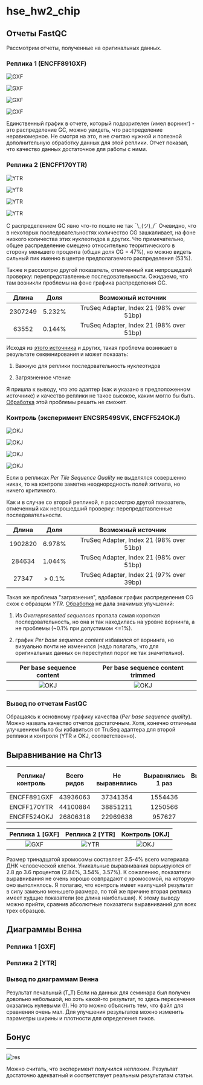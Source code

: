 # hse_hw2_chip

## Отчеты FastQC

Рассмотрим отчеты, полученные на оригинальных данных.

### Реплика 1 (ENCFF891GXF)

![GXF](pictures/sequence_quality_GXF.png)

![GXF](pictures/per_tile_sequence_quality_GXF.png)

![GXF](pictures/GC_content_GXF.png)

![GXF](pictures/duplication_GXF.png)

Единственный график в отчете, который подозрителен (имел ворнинг) - это распределение GC, можно увидеть, что распределение неравномерное. Не смотря на это, я не считаю нужной и полезной дополнительную обработку данных для этой реплики. Отчет показал, что качество данных достаточное для работы с ними.

### Реплика 2 (ENCFF170YTR)

![YTR](pictures/sequence_quality_YTR.png)

![YTR](pictures/per_tile_sequence_quality_YTR.png)

![YTR](pictures/GC_content_YTR.png)

![YTR](pictures/duplication_YTR.png)

С распределением GC явно что-то пошло не так ¯\\\_(ツ)_/¯ Очевидно, что в некоторых последовательностях количество CG зашкаливает, на фоне низкого количества этих нуклеотидов в других. Что примечательно, общее распределение смещено относительно теоритического в сторону меньшего процента (общая доля CG = 47%), но можно видеть сильный пик именно в центре предполагаемого распределения (53%).

Также я рассмотрю другой показатель, отмеченный как непрошедший проверку: перепредставленные последовательности. Ожидаемо, что там возникли проблемы на фоне графика распределения GC.

Длина   | Доля   | Возможный источник
:------:|:------:|:---------------------------------------:
2307249 | 5.232% | TruSeq Adapter, Index 21 (98% over 51bp)
63552   | 0.144% | TruSeq Adapter, Index 21 (98% over 51bp)

Исходя из [этого источника](https://www.bioinformatics.babraham.ac.uk/projects/fastqc/Help/3%20Analysis%20Modules/9%20Overrepresented%20Sequences.html) и других, такая проблема возникает в результате секвенирования и может показать:

1. Важную для реплики последовательность нуклеотидов

2. Загрязненное чтение

Я пришла к выводу, что это адаптер (как и указано в предположенном источнике) и качество реплики не такое высокое, каким могло бы быть. [Обработка](reports/ENCFF170YTR_trimmed_fastqc.html) этой проблемы решить не сможет.

### Контроль (эксперимент ENCSR549SVK, ENCFF524OKJ)

![OKJ](pictures/sequence_quality_OKJ.png)

![OKJ](pictures/per_tile_sequence_quality_OKJ.png)

![OKJ](pictures/GC_content_OKJ.png)

![OKJ](pictures/duplication_OKJ.png)

Если в репликах _Per Tile Sequence Quality_ не выделялся совершенно никак, то на контроле заметна неоднородность полей хитмапа, но ничего критичного.

Как и в случае со второй репликой, я рассмотрю другой показатель, отмеченный как непрошедший проверку: перепредставленные последовательности.

Длина   | Доля   | Возможный источник
:------:|:------:|:---------------------------------------:
1902820 | 6.978% | TruSeq Adapter, Index 21 (98% over 51bp)
284634  | 1.044% | TruSeq Adapter, Index 21 (98% over 51bp)
27347   | > 0.1% | TruSeq Adapter, Index 21 (97% over 39bp)

Такая же проблема "загрязнения", вдобавок график распределения CG схож с образцом _YTR_. [Обработка](reports/ENCFF524OKJ_trimmed_fastqc.html) не дала значимых улучшений:

1. Из _Overrepresented sequences_ пропала самая короткая последовательность, но она и так находилась на уровне ворнинга, а не проблемы (~0.1% при допустимом <=1%).

2. график _Per base sequence content_ избавился от ворнинга, но визуально почти не изменился (надо полагать, что для оригинальных данных он переступил порог не так значительно).

Per base sequence content                          | Per base sequence content trimmed
:-------------------------------------------------:|:---------------------------------------------------------:
![OKJ](pictures/Per_base_sequence_content_OKJ.png) | ![OKJ](pictures/Per_base_sequence_content_trimmed_OKJ.png)

### Вывод по отчетам FastQC

Обращаясь к основному графику качества (_Per base sequence quality_). Можно назвать качество отчетов достаточным. Хотя, конечно отличным улучшением было бы избавиться от TruSeq адаптера для второй реплики и контроля (YTR и OKJ, соответственно).

## Выравнивание на Chr13

Реплика/контроль | Всего ридов | Не выравнялись | Выравнялись 1 раз | Выравнялись >1 раза | Общ. коэфф. выр.
:---------------:|:-----------:|:--------------:|:-----------------:|:-------------------:|:---------------:
ENCFF891GXF      | 43936063    | 37341354       | 1554436           | 5040273             | 15.01%
ENCFF170YTR      | 44100884    | 38851211       | 1250566           | 3999107             | 11.90%
ENCFF524OKJ      | 26806318    | 22969638       | 957627            | 2879053             | 14.31%

Реплика 1 [GXF]                  | Реплика 2 [YTR]                    | Контроль [OKJ]
:-------------------------------:|:----------------------------------:|:-------------------------------:
![GXF](pictures/bowtie2_GXF.png) | ![YTR](pictures/bowtie2_YTR.png)   | ![OKJ](pictures/bowtie2_SVK.png)

Размер тринадцатой хромосомы составляет 3.5-4% всего материала ДНК человеческой клетки. Уникальные выравнивания варьируются от 2.8 до 3.6 процентов (2.84%, 3.54%, 3.57%). К сожалению, показатели выравнивания не очень хорошо совпрадают с хромосомой, на которую оно выполнялось. Я полагаю, что контроль имеет наилучший результат в силу замеьно меньшего размера, по той же причине вторая реплика имеет худщие показатели (ее длина наибольшая). К этому выводу можно прийти, сравнив абсолютные показатели выравниваний для всех трех образцов.

## Диаграммы Венна

### Реплика 1 [GXF]

### Реплика 2 [YTR]

### Вывод по диаграммам Венна

Результат печальный (T_T) Если на данных для семинара был получен довольно небольшой, но хоть какой-то результат, то здесь пересечения оказались нулевыми (!). Но это можно объяснить тем, что файл для сравнения очень мал. Для улучшения результатов можно изменить параметры ширины и плотности для определения пиков.

## Бонус

----

![res](pictures/res.png)

Можно считать, что эксперимент получился неплохим. Результат достаточно адекватный и соответствует реальным результатам статьи.
